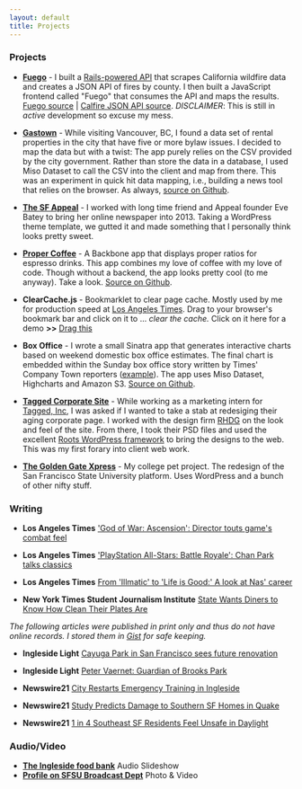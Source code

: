 ```yaml
---
layout: default
title: Projects
---
```


### Projects

* [__Fuego__](http://aboutaaron.com/fuego) - I built a [Rails-powered API](http://calfire-api.herokuapp.com) that scrapes California wildfire data and creates a JSON API of fires by county. I then built a JavaScript frontend called "Fuego" that consumes the API and maps the results. [Fuego source](https://github.com/aboutaaron/fuego/tree/topojson) | [Calfire JSON API source](https://github.com/aboutaaron/fire-scraper/tree/api). *DISCLAIMER*: This is still in *active* development so excuse my mess.

* [__Gastown__](http://aboutaaron.com/gastown) - While visiting Vancouver, BC, I found a data set of rental properties in the city that have five or more bylaw issues. I decided to map the data but with a twist: The app purely relies on the CSV provided by the city government. Rather than store the data in a database, I used Miso Dataset to call the CSV into the client and map from there. This was an experiment in quick hit data mapping, i.e., building a news tool that relies on the browser. As always, [source on Github](http://github.com/aboutaaron/gastown).

* [__The SF Appeal__](http://sfappeal.com) - I worked with long time friend and Appeal founder Eve Batey to bring her online newspaper into 2013. Taking a WordPress theme template, we gutted it and made something that I personally think looks pretty sweet.

* [__Proper Coffee__](http://aboutaaron.com/proper-coffee) - A Backbone app that displays proper ratios for espresso drinks. This app combines my love of coffee with my love of code. Though without a backend, the app looks pretty cool (to me anyway). Take a look. [Source on Github](http://github.com/aboutaaron/proper-coffee).

* __ClearCache.js__ - Bookmarklet to clear page cache. Mostly used by me for production speed at [Los Angeles Times](http://latimes.com). Drag to your browser's bookmark bar and click on it to ... *clear the cache.* Click on it here for a demo __>>__ <a href="javascript:(function(){document.body.appendChild(document.createElement('script')).src='http://aboutaaron.com/js/clearcache.js';})();" class="btn btn-mini">Drag this</a>

* __Box Office__ - I wrote a small Sinatra app that generates interactive charts based on weekend domestic box office estimates. The final chart is embedded within the Sunday box office story written by Times' Company Town reporters ([example](http://www.latimes.com/entertainment/envelope/cotown/la-et-ct-box-office-jack-giant-slayer-20130303,0,682372.story)). The app uses Miso Dataset, Highcharts and Amazon S3. [Source on Github](http://github.com/aboutaaron/boxoffice).

* [__Tagged Corporate Site__](http://about.tagged.com) - While working as a marketing intern for [Tagged, Inc](http://tagged.com), I was asked if I wanted to take a stab at redesiging their aging corporate page. I worked with the design firm [RHDG](http://rh-dg.com/) on the look and feel of the site. From there, I took their PSD files and used the excellent [Roots WordPress framework](http://www.rootstheme.com/) to bring the designs to the web. This was my first forary into client web work.

* [__The Golden Gate Xpress__](http://goldengatexpress.org) - My college pet project. The redesign of the San Francisco State University platform. Uses WordPress and a bunch of other nifty stuff.

### Writing

* __Los Angeles Times__ ['God of War: Ascension': Director touts game's combat feel](http://herocomplex.latimes.com/2012/12/06/god-of-war-ascension-director-touts-games-combat-feel/#/0)

* __Los Angeles Times__ ['PlayStation All-Stars: Battle Royale': Chan Park talks classics](http://herocomplex.latimes.com/2012/11/20/playstation-all-stars-battle-royale/#/0)

* __Los Angeles Times__ [From 'Illmatic' to 'Life is Good:' A look at Nas' career](http://www.latimes.com/entertainment/music/posts/la-et-ms-nas-from-illmatic-to-life-is-good,0,7598817.photogallery)

* __New York Times Student Journalism Institute__ [State Wants Diners to Know How Clean Their Plates Are](http://nola11.nytimes-institute.com/2011/05/24/state-wants-diners-to-know-how-clean-their-plates-are/)

*The following articles were published in print only and thus do not have online records. I stored them in [Gist](https://gist.github.com/) for safe keeping.*

* __Ingleside Light__ [Cayuga Park in San Francisco sees future renovation](https://gist.github.com/1491113#file-cayuga_aaronwilliams-markdown)

* __Ingleside Light__ [Peter Vaernet: Guardian of Brooks Park](https://gist.github.com/1491113#file-peterv_aaronwilliams-markdown)

* __Newswire21__ [City Restarts Emergency Training in Ingleside](https://gist.github.com/1491113#file-nert_aaronwilliams-markdown)

* __Newswire21__ [Study Predicts Damage to Southern SF Homes in Quake](https://gist.github.com/1491113#file-quake_aaronwilliams-markdown)

* __Newswire21__ [1 in 4 Southeast SF Residents Feel Unsafe in Daylight](https://gist.github.com/1491113#file-safety_aaronwilliams-markdown)

### Audio/Video

* [__The Ingleside food bank__](http://xpress.sfsu.edu/j395/aaron/publish_to_web/) Audio Slideshow
* [__Profile on SFSU Broadcast Dept__](http://xpress.sfsu.edu/specials/2010f/BECA/fp/qt_embed.html) Photo & Video